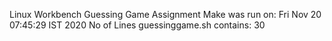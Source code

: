 Linux Workbench Guessing Game Assignment
Make was run on: Fri Nov 20 07:45:29 IST 2020
No of Lines guessinggame.sh contains: 30
